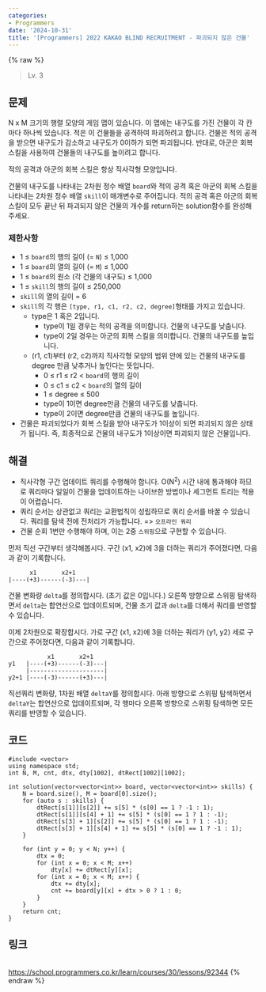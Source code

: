 ```yaml
---
categories:
- Programmers
date: '2024-10-31'
title: '[Programmers] 2022 KAKAO BLIND RECRUITMENT - 파괴되지 않은 건물'
---
```


{% raw %}
> Lv. 3<br>

## 문제
N x M 크기의 행렬 모양의 게임 맵이 있습니다. 이 맵에는 내구도를 가진 건물이 각 칸마다 하나씩 있습니다. 적은 이 건물들을 공격하여 파괴하려고 합니다. 건물은 적의 공격을 받으면 내구도가 감소하고 내구도가 0이하가 되면 파괴됩니다. 반대로, 아군은 회복 스킬을 사용하여 건물들의 내구도를 높이려고 합니다.

적의 공격과 아군의 회복 스킬은 항상 직사각형 모양입니다.  

건물의 내구도를 나타내는 2차원 정수 배열  `board`와 적의 공격 혹은 아군의 회복 스킬을 나타내는 2차원 정수 배열  `skill`이 매개변수로 주어집니다. 적의 공격 혹은 아군의 회복 스킬이 모두 끝난 뒤 파괴되지 않은 건물의 개수를 return하는 solution함수를 완성해 주세요.

### 제한사항
-   1 ≤  `board`의 행의 길이 (=  `N`) ≤ 1,000
-   1 ≤  `board`의 열의 길이 (=  `M`) ≤ 1,000
-   1 ≤  `board`의 원소 (각 건물의 내구도) ≤ 1,000
-   1 ≤  `skill`의 행의 길이 ≤ 250,000
-   `skill`의 열의 길이 = 6
-   `skill`의 각 행은  `[type, r1, c1, r2, c2, degree]`형태를 가지고 있습니다.
    -   type은 1 혹은 2입니다.
        -   type이 1일 경우는 적의 공격을 의미합니다. 건물의 내구도를 낮춥니다.
        -   type이 2일 경우는 아군의 회복 스킬을 의미합니다. 건물의 내구도를 높입니다.
    -   (r1, c1)부터 (r2, c2)까지 직사각형 모양의 범위 안에 있는 건물의 내구도를 degree 만큼 낮추거나 높인다는 뜻입니다.
        -   0 ≤ r1 ≤ r2 <  `board`의 행의 길이
        -   0 ≤ c1 ≤ c2 <  `board`의 열의 길이
        -   1 ≤ degree ≤ 500
        -   type이 1이면 degree만큼 건물의 내구도를 낮춥니다.
        -   type이 2이면 degree만큼 건물의 내구도를 높입니다.
-   건물은 파괴되었다가 회복 스킬을 받아 내구도가 1이상이 되면 파괴되지 않은 상태가 됩니다. 즉, 최종적으로 건물의 내구도가 1이상이면 파괴되지 않은 건물입니다.

## 해결
- 직사각형 구간 업데이트 쿼리를 수행해야 합니다. O(N<sup>2</sup>) 시간 내에 통과해야 하므로 쿼리마다 일일이 건물을 업데이트하는 나이브한 방법이나 세그먼트 트리는 적용이 어렵습니다.
- 쿼리 순서는 상관없고 쿼리는 교환법칙이 성립하므로 쿼리 순서를 바꿀 수 있습니다. 쿼리를 탐색 전에 전처리가 가능합니다. => `오프라인 쿼리`
- 건물 순회 1번만 수행해야 하며, 이는 2중 `스위핑`으로 구현할 수 있습니다.

먼저 직선 구간부터 생각해봅시다. 구간 (x1, x2)에 3을 더하는 쿼리가 주어졌다면, 다음과 같이 기록합니다.
```
      x1       x2+1
|----(+3)------(-3)---|
```
건물 변화량 `delta`를 정의합시다. (초기 값은 0입니다.) 오른쪽 방향으로 스위핑 탐색하면서 `delta`는 합연산으로 업데이트되며, 건물 초기 값과 `delta`를 더해서 쿼리를 반영할 수 있습니다.

이제 2차원으로 확장합시다. 가로 구간 (x1, x2)에 3을 더하는 쿼리가 (y1, y2) 세로 구간으로 주어졌다면, 다음과 같이 기록합니다.
```
           x1       x2+1
y1   |----(+3)------(-3)---|
     |---------------------|
y2+1 |----(-3)------(+3)---|
```
직선쿼리 변화량, 1차원 배열 `deltaY`를 정의합시다. 아래 방향으로 스위핑 탐색하면서 `deltaY`는 합연산으로 업데이트되며, 각 행마다 오른쪽 방향으로 스위핑 탐색하면 모든 쿼리를 반영할 수 있습니다.

## 코드
```
#include <vector>
using namespace std;
int N, M, cnt, dtx, dty[1002], dtRect[1002][1002];

int solution(vector<vector<int>> board, vector<vector<int>> skills) {
    N = board.size(), M = board[0].size();
    for (auto s : skills) {
        dtRect[s[1]][s[2]] += s[5] * (s[0] == 1 ? -1 : 1);
        dtRect[s[1]][s[4] + 1] += s[5] * (s[0] == 1 ? 1 : -1);
        dtRect[s[3] + 1][s[2]] += s[5] * (s[0] == 1 ? 1 : -1);
        dtRect[s[3] + 1][s[4] + 1] += s[5] * (s[0] == 1 ? -1 : 1);
    }

    for (int y = 0; y < N; y++) {
        dtx = 0;
        for (int x = 0; x < M; x++)
            dty[x] += dtRect[y][x];
        for (int x = 0; x < M; x++) {
            dtx += dty[x];
            cnt += board[y][x] + dtx > 0 ? 1 : 0;
        }
    }
    return cnt;
}
```

## 링크
<br>https://school.programmers.co.kr/learn/courses/30/lessons/92344
{% endraw %}